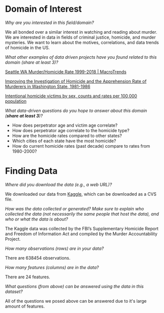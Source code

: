 # Domain of Interest

*Why are you interested in this field/domain?*

We all bonded over a similar interest in watching and reading about murder. We are interested in data in fields of criminal justice, homicide, and murder mysteries. We want to learn about the motives, correlations, and data trends of homicide in the US.

*What other examples of data driven projects have you found related to this domain (share at least 3)?*

[Seattle WA Murder/Homicide Rate 1999-2018 | MacroTrends](https://www.macrotrends.net/cities/us/wa/seattle/murder-homicide-rate-statistics)

[Improving the Investigation of Homicide and the Apprehension Rate of Murderers in Washington State, 1981-1986](https://www.icpsr.umich.edu/web/NACJD/studies/6134/versions/V1/datadocumentation)

[Intentional homicide victims by sex, counts and rates per 100,000 population](https://data.un.org/DocumentData.aspx?q=murder&id=431)

*What data-driven questions do you hope to answer about this domain (**share at least 3**)?*

- How does perpetrator age and victim age correlate?
- How does perpetrator age correlate to the homicide type?
- How are the homicide rates compared to other states?
- Which cities of each state have the most homicide?
- How do current homicide rates (past decade) compare to rates from 1980-2000?


# Finding Data

*Where did you download the data (e.g., a web URL)?*

We downloaded our data from [Kaggle](https://www.kaggle.com/murderaccountability/homicide-reports?select=database.csv), which can be downloaded as a CVS file.

*How was the data collected or generated? Make sure to explain who collected the data (not necessarily the same people that host the data), and who or what the data is about?*

The Kaggle data was collected by the FBI’s Supplementary Homicide Report and Freedom of Information Act and compiled by the Murder Accountability Project.

*How many observations (rows) are in your data?*

There are 638454 observations.

*How many features (columns) are in the data?*

There are 24 features.

*What questions (from above) can be answered using the data in this dataset?*

All of the questions we posed above can be answered due to it's large amount of features.
